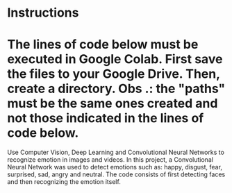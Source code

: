 # Instructions
# The lines of code below must be executed in Google Colab. First save the files to your Google Drive. Then, create a directory. Obs .: the "paths" must be the same ones created and not those indicated in the lines of code below.

Use Computer Vision, Deep Learning and Convolutional Neural Networks to recognize emotion in images and videos.
In this project, a Convolutional Neural Network was used to detect emotions such as: happy, disgust, fear, surprised, sad, angry and neutral. The code consists of first detecting faces and then recognizing the emotion itself.
